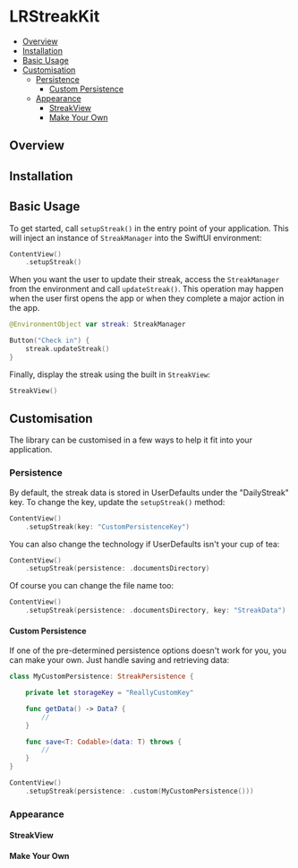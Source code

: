 # LRStreakKit

* [Overview](#overview)
* [Installation](#installation)
* [Basic Usage](#basic-usage)
* [Customisation](#customisation)
    * [Persistence](#persistence)
        * [Custom Persistence](#custom-persistence)
    * [Appearance](#appearance)
        * [StreakView](#streakview)
        * [Make Your Own](#make-your-own)

## Overview

## Installation

## Basic Usage
To get started, call `setupStreak()` in the entry point of your application. This will inject an instance of `StreakManager` into the SwiftUI environment:
```swift
ContentView()
    .setupStreak()
```

When you want the user to update their streak, access the `StreakManager` from the environment and call `updateStreak()`. This operation may happen when the user first opens the app or when they complete a major action in the app.

```swift
@EnvironmentObject var streak: StreakManager

Button("Check in") {
    streak.updateStreak()
}
```

Finally, display the streak using the built in `StreakView`:
```swift
StreakView()
```

## Customisation

The library can be customised in a few ways to help it fit into your application.

### Persistence

By default, the streak data is stored in UserDefaults under the "DailyStreak" key. To change the key, update the `setupStreak()` method:

```swift
ContentView()
    .setupStreak(key: "CustomPersistenceKey")
```

You can also change the technology if UserDefaults isn't your cup of tea:

```swift
ContentView()
    .setupStreak(persistence: .documentsDirectory)
```

Of course you can change the file name too:

```swift
ContentView()
    .setupStreak(persistence: .documentsDirectory, key: "StreakData")
```

#### Custom Persistence

If one of the pre-determined persistence options doesn't work for you, you can make your own. Just handle saving and retrieving data:

```swift
class MyCustomPersistence: StreakPersistence {

    private let storageKey = "ReallyCustomKey"

    func getData() -> Data? {
        //
    }

    func save<T: Codable>(data: T) throws {
        //
    }
}
```
```swift
ContentView()
    .setupStreak(persistence: .custom(MyCustomPersistence()))
```

### Appearance

#### StreakView

#### Make Your Own